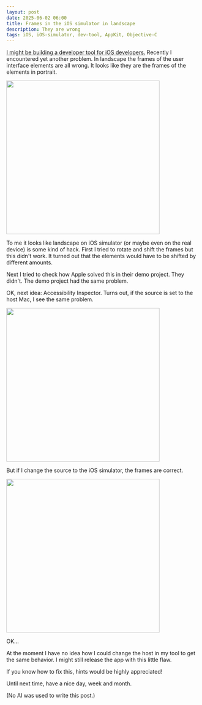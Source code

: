 ```yaml
---
layout: post
date: 2025-06-02 06:00
title: Frames in the iOS simulator in landscape
description: They are wrong
tags: iOS, iOS-simulator, dev-tool, AppKit, Objective-C
---
```


[I might be building a developer tool for iOS developers.](https://dasdom.dev/building-a-dev-tool/)
Recently I encountered yet another problem.
In landscape the frames of the user interface elements are all wrong.
It looks like they are the frames of the elements in portrait.

<img src="../../../assets/2025-06-02/wrong_frames_in_landscape.png" height="400"/>

To me it looks like landscape on iOS simulator (or maybe even on the real device) is some kind of hack.
First I tried to rotate and shift the frames but this didn't work.
It turned out that the elements would have to be shifted by different amounts.

Next I tried to check how Apple solved this in their demo project.
They didn't.
The demo project had the same problem.

OK, next idea: Accessibility Inspector.
Turns out, if the source is set to the host Mac, I see the same problem.

<img src="../../../assets/2025-06-02/wrong_frame_in_accessibility_inspector.png" height="400"/>

But if I change the source to the iOS simulator, the frames are correct.

<img src="../../../assets/2025-06-02/correct_frame_in_accessibility_inspector.png" height="400"/>

OK...

At the moment I have no idea how I could change the host in my tool to get the same behavior.
I might still release the app with this little flaw.

If you know how to fix this, hints would be highly appreciated!

Until next time, have a nice day, week and month.

(No AI was used to write this post.)
